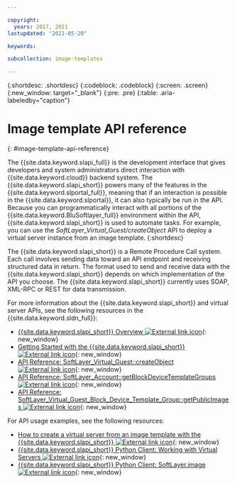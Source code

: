 ```yaml
---

copyright:
  years: 2017, 2021
lastupdated: "2021-05-20"

keywords:

subcollection: image-templates

---
```


{:shortdesc: .shortdesc}
{:codeblock: .codeblock}
{:screen: .screen}
{:new_window: target="_blank"}
{:pre: .pre}
{:table: .aria-labeledby="caption"}

# Image template API reference
{: #image-template-api-reference}

The {{site.data.keyword.slapi_full}} is the development interface that gives developers and system administrators direct interaction with
{{site.data.keyword.cloud}} backend system. The {{site.data.keyword.slapi_short}} powers many of the features in the
{{site.data.keyword.slportal_full}}, meaning that if an interaction is possible in the {{site.data.keyword.slportal}}, it can also
typically be run in the API. Because you can programmatically interact with all portions of the {{site.data.keyword.BluSoftlayer_full}} environment
within the API, {{site.data.keyword.slapi_short}} is used to automate tasks. For example, you can use
the *SoftLayer_Virtual_Guest/createObject* API to deploy a virtual server instance from an image template.
{:shortdesc}

The {{site.data.keyword.slapi_short}} is a Remote Procedure Call system. Each call involves sending data toward an API endpoint and
receiving structured data in return. The format used to send and receive data with the {{site.data.keyword.slapi_short}} depends on which
implementation of the API you choose. The {{site.data.keyword.slapi_short}} currently uses SOAP, XML-RPC or REST for data transmission.

For more information about the {{site.data.keyword.slapi_short}} and virtual server APIs, see the following resources in the
{{site.data.keyword.sldn_full}}:
* [{{site.data.keyword.slapi_short}} Overview ![External link icon](../icons/launch-glyph.svg "External link icon")](https://sldn.softlayer.com/reference/softlayerapi/){: new_window}
* [Getting Started with the {{site.data.keyword.slapi_short}} ![External link icon](../icons/launch-glyph.svg "External link icon")](https://sldn.softlayer.com/article/getting-started/){: new_window}
* [API Reference: SoftLayer_Virtual_Guest::createObject ![External link icon](../icons/launch-glyph.svg "External link icon")](https://sldn.softlayer.com/reference/services/SoftLayer_Virtual_Guest/createObject/){: new_window}
* [API Reference: SoftLayer_Account::getBlockDeviceTemplateGroups ![External link icon](../icons/launch-glyph.svg "External link icon")](https://sldn.softlayer.com/reference/services/SoftLayer_Account/getBlockDeviceTemplateGroups/){: new_window}
* [API Reference: SoftLayer_Virtual_Guest_Block_Device_Template_Group::getPublicImages ![External link icon](../icons/launch-glyph.svg "External link icon")](https://sldn.softlayer.com/reference/services/SoftLayer_Virtual_Guest_Block_Device_Template_Group/getPublicImages/){: new_window}

For API usage examples, see the following resources:
* [How to create a virtual server from an image template with the {{site.data.keyword.slapi_short}} ![External link icon](../icons/launch-glyph.svg "External link icon")](https://stackoverflow.com/questions/41138874/how-to-create-virtual-server-using-standard-template-softlayer-using-rest-api){: new_window}
* [{{site.data.keyword.slapi_short}} Python Client: Working with Virtual Servers ![External link icon](../icons/launch-glyph.svg "External link icon")](https://softlayer-api-python-client.readthedocs.io/en/latest/api/managers/vs/){: new_window}
* [{{site.data.keyword.slapi_short}} Python Client: SoftLayer.image ![External link icon](../icons/launch-glyph.svg "External link icon")](https://softlayer-api-python-client.readthedocs.io/en/latest/api/managers/image/){: new_window}
